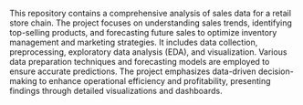 This repository contains a comprehensive analysis of sales data for a retail store chain. The project focuses on understanding sales trends, identifying top-selling products, and forecasting future sales to optimize inventory management and marketing strategies. It includes data collection, preprocessing, exploratory data analysis (EDA), and visualization. Various data preparation techniques and forecasting models are employed to ensure accurate predictions. The project emphasizes data-driven decision-making to enhance operational efficiency and profitability, presenting findings through detailed visualizations and dashboards.
